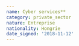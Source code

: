```yaml
---
name: Cyber services**
category: private_sector
nature: Entreprise
nationality: Hongrie
date_signed: '2018-11-12'
---
```

    